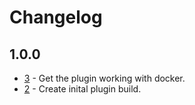 # Changelog

## 1.0.0

* [3](https://github.com/cma-arnold/go-docker-build-plugin/issues/3) - Get the plugin working with docker.
* [2](https://github.com/cma-arnold/go-docker-build-plugin/issues/2) - Create inital plugin build.
